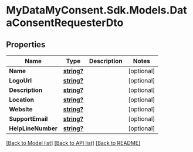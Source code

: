 # MyDataMyConsent.Sdk.Models.DataConsentRequesterDto

## Properties

Name | Type | Description | Notes
------------ | ------------- | ------------- | -------------
**Name** | [**string?**](string?.md) |  | [optional] 
**LogoUrl** | [**string?**](string?.md) |  | [optional] 
**Description** | [**string?**](string?.md) |  | [optional] 
**Location** | [**string?**](string?.md) |  | [optional] 
**Website** | [**string?**](string?.md) |  | [optional] 
**SupportEmail** | [**string?**](string?.md) |  | [optional] 
**HelpLineNumber** | [**string?**](string?.md) |  | [optional] 

[[Back to Model list]](../README.md#documentation-for-models) [[Back to API list]](../README.md#documentation-for-api-endpoints) [[Back to README]](../README.md)

